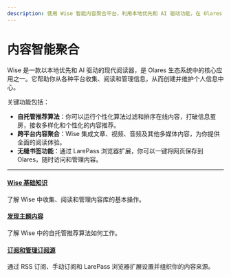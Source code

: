 ```yaml
---
description: 使用 Wise 智能内容聚合平台，利用本地优先和 AI 驱动功能，在 Olares 中创建个性化信息中心，实现跨平台内容的智能管理与推荐。
---
```

# 内容智能聚合

Wise 是一款以本地优先和 AI 驱动的现代阅读器，是 Olares 生态系统中的核心应用之一。它帮助你从各种平台收集、阅读和管理信息，从而创建并维护个人信息中心。

关键功能包括：

* **自托管推荐算法**：你可以运行个性化算法过滤和排序在线内容，打破信息茧房，接收多样化和个性化的内容推荐。
* **跨平台内容聚合**：Wise 集成文章、视频、音频及其他多媒体内容，为你提供全面的阅读体验。
* **无缝书签功能**：通过 LarePass 浏览器扩展，你可以一键将网页保存到 Olares，随时访问和管理内容。

---
<div>
<h4><a href="./wise-basics">Wise 基础知识</a></h4>
了解 Wise 中收集、阅读和管理内容库的基本操作。
</div>

<div>
<h4><a href="./recommend">发现主题内容</a></h4>
了解 Wise 中的自托管推荐算法如何工作。
</div>

<div>
<h4><a href="./subscribe">订阅和管理订阅源</a></h4>
通过 RSS 订阅、手动订阅和 LarePass 浏览器扩展设置并组织你的内容来源。
</div>